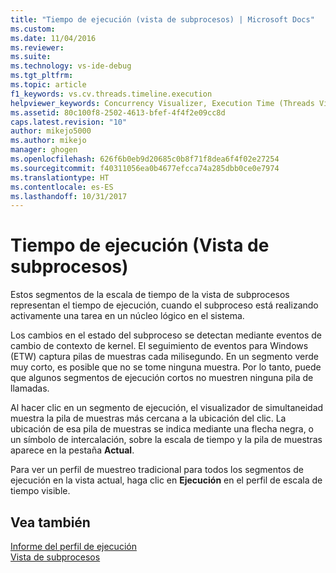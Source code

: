 ```yaml
---
title: "Tiempo de ejecución (vista de subprocesos) | Microsoft Docs"
ms.custom: 
ms.date: 11/04/2016
ms.reviewer: 
ms.suite: 
ms.technology: vs-ide-debug
ms.tgt_pltfrm: 
ms.topic: article
f1_keywords: vs.cv.threads.timeline.execution
helpviewer_keywords: Concurrency Visualizer, Execution Time (Threads View)
ms.assetid: 80c100f8-2502-4613-bfef-4f4f2e09cc8d
caps.latest.revision: "10"
author: mikejo5000
ms.author: mikejo
manager: ghogen
ms.openlocfilehash: 626f6b0eb9d20685c0b8f71f8dea6f4f02e27254
ms.sourcegitcommit: f40311056ea0b4677efcca74a285dbb0ce0e7974
ms.translationtype: HT
ms.contentlocale: es-ES
ms.lasthandoff: 10/31/2017
---
```

# <a name="execution-time-threads-view"></a>Tiempo de ejecución (Vista de subprocesos)
Estos segmentos de la escala de tiempo de la vista de subprocesos representan el tiempo de ejecución, cuando el subproceso está realizando activamente una tarea en un núcleo lógico en el sistema.  
  
 Los cambios en el estado del subproceso se detectan mediante eventos de cambio de contexto de kernel. El seguimiento de eventos para Windows (ETW) captura pilas de muestras cada milisegundo. En un segmento verde muy corto, es posible que no se tome ninguna muestra. Por lo tanto, puede que algunos segmentos de ejecución cortos no muestren ninguna pila de llamadas.  
  
 Al hacer clic en un segmento de ejecución, el visualizador de simultaneidad muestra la pila de muestras más cercana a la ubicación del clic. La ubicación de esa pila de muestras se indica mediante una flecha negra, o un símbolo de intercalación, sobre la escala de tiempo y la pila de muestras aparece en la pestaña **Actual**.  
  
 Para ver un perfil de muestreo tradicional para todos los segmentos de ejecución en la vista actual, haga clic en **Ejecución** en el perfil de escala de tiempo visible.  
  
## <a name="see-also"></a>Vea también  
 [Informe del perfil de ejecución](../profiling/execution-profile-report.md)   
 [Vista de subprocesos](../profiling/threads-view-parallel-performance.md)